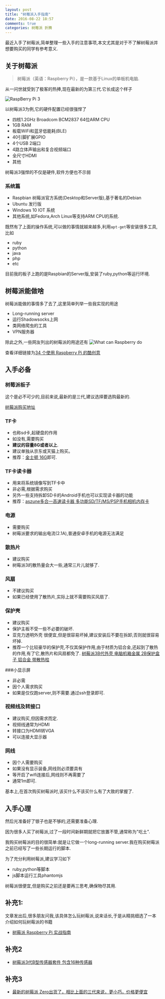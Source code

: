 ```yaml
---
layout: post
title: "树莓派入手指南"
date: 2016-08-22 18:57
comments: true
categories: 树莓派 折腾
---
```

最近入手了树莓派,简单整理一些入手的注意事项,本文尤其是对于不了解树莓派并想要购买的同学有参考意义.

<!--more-->
## 关于树莓派
>树莓派（英语：Raspberry Pi），是一款基于Linux的单板机电脑.

从一问世就受到了极客的热捧,现在最新的为第三代.它长成这个样子

![RaspBerry Pi 3](http://7jpolu.com1.z0.glb.clouddn.com/rasp-pi-3-board.png)

以树莓派3为例,它的硬件配置已经很强悍了

  * 四核1.2GHz Broadcom BCM2837 64位ARM CPU 
  * 1GB RAM
  * 板载WiFi和蓝牙低能耗(BLE)
  * 40引脚扩展GPIO
  * 4个USB 2端口
  * 4路立体声输出和复合视频端口
  * 全尺寸HDMI
  * 其他

树莓派3强悍的不仅是硬件,软件方便也不示弱

### 系统篇
  * Raspbian 树莓派官方系统(Desktop和Server版),基于著名的Debian
  * Ubuntu 发行版
  * Windows 10 IOT 系统
  * 其他系统,如Fedora,Arch Linux等支持ARM CPU的系统.

既然有了上面的操作系统,可以做的事情就越来越多,利用`apt-get`等安装很多工具,比如

  * ruby
  * python
  * java
  * php
  * etc

目前我的板子上跑的是Raspbian的Server版,安装了ruby,python等运行环境.

## 树莓派能做啥
树莓派能做的事情多了去了,这里简单列举一些我实现的用途

  * Long-running server
  * 运行Shadowsocks上网
  * 类网络爬虫的工具
  * VPN服务器

除此之外,一些网友列出的树莓派的用途还有
![What can Raspberry do](http://7jpolu.com1.z0.glb.clouddn.com/what_can_raspberry_do.png)

查看详细链接为[34 个使用 Raspberry Pi 的酷创意](https://linuxtoy.org/archives/cool-ideas-for-raspberry-pi.html)  
  
## 入手必备
### 树莓派板子
这个是必不可少的,目前来说,最新的是三代,建议选择要选购最新的.

[树莓派购买地址](https://s.click.taobao.com/t?e=m%3D2%26s%3DipZBrVjUNPocQipKwQzePOeEDrYVVa64Qih%2F7PxfOKS5VBFTL4hn2ZAjY1sSUHRSc4zWPc6e823M3gYQjCL89vSdxyvKgR5IYpon8UCVSYY8adpyqfOGuyh37tAy5cF3foyLpRdzEyTNiASMxOD6RyGFCzYOOqAQ)

### TF卡
  * 也称sd卡,起硬盘的作用
  * 如没有,需要购买
  * **建议的容量8G或者以上**.
  * 建议单独从京东或天猫上购买。
  * 推荐：[金士顿 16G](https://s.click.taobao.com/t?e=m%3D2%26s%3DPznSC3MbYUMcQipKwQzePOeEDrYVVa64K7Vc7tFgwiHjf2vlNIV67oVyT62DOxkm7km9mWjOCUbM3gYQjCL89vSdxyvKgR5IYpon8UCVSYa0Y5H7SRGlljbN5Lj4uDgdR1vdRbvMIqTsUdEykNJqqxrHip5TDoqW&pvid=10_117.100.136.71_7646_1482673558764)即可.

### TF卡读卡器
  * 用来将系统镜像写到TF卡中
  * 非必需,根据需求购买
  * 另外一些支持拆卸SD卡的Android手机也可以实现读卡器的功能
  * 推荐：[aszune多合一高速读卡器 多功能SD/TF/MS/PSP手机相机内存卡](https://s.click.taobao.com/t?e=m%3D2%26s%3Dtx92UoDB9KccQipKwQzePOeEDrYVVa64K7Vc7tFgwiHjf2vlNIV67tcaUqBHDIydLzyWwQxzkU%2FM3gYQjCL89vSdxyvKgR5IYpon8UCVSYa8QQ2rDp0VRYQr13kiO08GlrfKbc84rldXkrGSpNbO1w6XNX%2Byi3HbxiXvDf8DaRs%3D&pvid=10_117.100.136.71_7297_1482673861615)

### 电源
  * 需要购买
  * 树莓派要求的输出电流(2.1A),普通安卓手机的电源无法满足
 
### 散热片
  * 建议购买
  * 树莓派3的散热量会大一些,通常三片儿就够了.

### 风扇
  * 不建议购买
  * 如果已经使用了散热片,实际上就不需要购买风扇了.

### 保护壳
  * 建议购买
  * 保护主板不受一些不必要的破坏.
  * 亚克力透明外壳 很便宜,但是很容易坏掉,建议安装后不要在拆卸,否则就很容易坏掉.
  * 推荐一个比较豪华的保护壳,不仅其保护作用,由于材质为铝合金,还起到了散热的作用,有了它,散热片和风扇都免了. [树莓派3B代外壳 电脑机箱金属 2B保护盒子 铝合金 带散热柱](http://s.click.taobao.com/t?e=m%3D2%26s%3DQfp662yOKDAcQipKwQzePOeEDrYVVa64LKpWJ%2Bin0XLjf2vlNIV67lq2yb%2B823hksUZsiWgXrvjM3gYQjCL89vSdxyvKgR5IYpon8UCVSYajLHHEy4DVWPecTmP%2Bt89nu9eJRZ3mZqJD8TATeSZeQGTuSLA3e9ZzxiXvDf8DaRs%3D&pvid=10_118.247.4.215_1955_1471161468655)

###小显示屏
  * 非必需
  * 因个人需求购买
  * 如果是仅仅跑server,则不需要.通过ssh登录即可.

### 视频线及转接口
  * 建议购买,但因需求而定.
  * 视频线通常为HDMI
  * 转接口为HDMI转VGA
  * 可以连接大显示器

### 网线
  * 因个人需要购买
  * 如果没有显示装备,网线则必须要具有
  * 等开启了wifi连接后,网线则不再需要了
  * 通常1m即可.

基本上,在首次购买树莓派时,该买什么不该买什么有了大致的掌握了.
   
## 入手心理
然后光准备好了银子也是不够的,还需要准备心理.

因为很多人买了树莓派,过了一段时间新鲜期就把它放置不管,通常称为"吃土".

我购买树莓派的目的很简单:就是让它做一个long-running server.我在购买树莓派之前已经写了一些长期运行的脚本.

为了充分利用树莓派,建议学习如下

  * ruby,python等脚本
  * js脚本运行工具phantomjs

树莓派很便宜,但是购买之前还是要再三思考,确保物尽其用.

## 补充1:
文章发出后,很多朋友问我,该具体怎么玩树莓派,说来话长,于是从精挑细选了一本介绍如何玩树莓派的书籍

  * [树莓派 Raspberry Pi 实战指南](http://union.click.jd.com/jdc?e=&p=AyIHZR5aEQISA1AYUyUCEgFVGF4UBSJDCkMFSjJLQhBaUAscSkIBR0ROVw1VC0dFFQIUB1YeWhIdS0IJRmtza2JjB08GVmFEBA18OVIFbwUtayhDDh43Vx1TFgQSBFQaaxcAEgdcH1sUByI3NGlrR2zKsePD%2FqQexq3aztOCMhcHVB1SEwcaAGUbXhMAFwFWG1IWBhAOZRxrRV1HRAtDDl1GRjdl&t=W1dCFBBFC1pXUwkEAEAdQFkJBVsVBBIEUBpcCltXWwg%3D)

## 补充2
  * [树莓派3代B型传感器套件 包含16种传感器](https://s.click.taobao.com/t?e=m%3D2%26s%3DC0D1WNsa%2FkAcQipKwQzePOeEDrYVVa64LKpWJ%2Bin0XLjf2vlNIV67gJaOZeI%2BkuIF%2FSaKyaJTUbM3gYQjCL89vSdxyvKgR5IYpon8UCVSYZZln0vafkv4GAtvLiJtd%2BYlrfKbc84rldy6biH%2FHXYoR%2FeYmCjoUYzxiXvDf8DaRs%3D&pvid=10_116.243.181.163_528_1486887990075)

## 补充3
  * [最新的树莓派 Zero出货了，相比上面的三代来说，更小巧，价格更便宜](https://s.click.taobao.com/t?e=m%3D2%26s%3DXcyO7nddAMYcQipKwQzePOeEDrYVVa64LKpWJ%2Bin0XLjf2vlNIV67ml7L1vYPurExa9spvDO8CnM3gYQjCL89vSdxyvKgR5IYpon8UCVSYY8adpyqfOGuyh37tAy5cF38v5XPGCNToFRef0auTclzXv2ChGnHMsLomfkDJRs%2BhU%3D&pvid=10_117.100.100.144_540_1490361868018)  